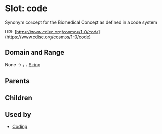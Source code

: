 
# Slot: code


Synonym concept for the Biomedical Concept as defined in a code system

URI: [https://www.cdisc.org/cosmos/1-0/code](https://www.cdisc.org/cosmos/1-0/code)


## Domain and Range

None &#8594;  <sub>1..1</sub> [String](types/String.md)

## Parents


## Children


## Used by

 * [Coding](Coding.md)

